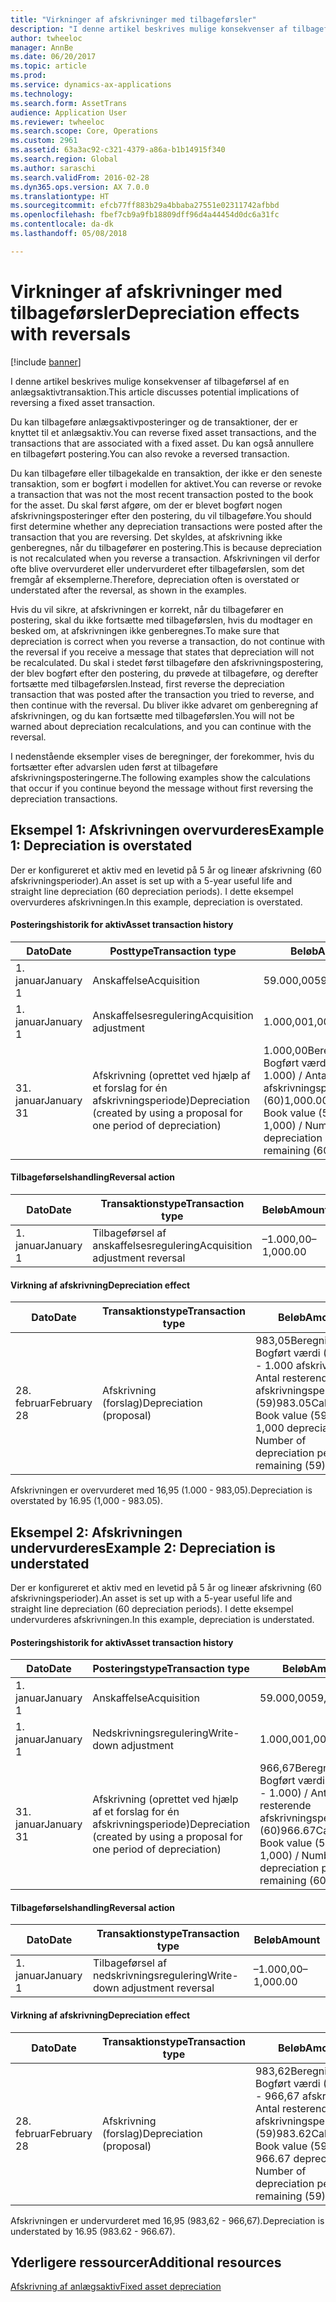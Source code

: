 ```yaml
---
title: "Virkninger af afskrivninger med tilbageførsler"
description: "I denne artikel beskrives mulige konsekvenser af tilbageførsel af en anlægsaktivtransaktion."
author: twheeloc
manager: AnnBe
ms.date: 06/20/2017
ms.topic: article
ms.prod: 
ms.service: dynamics-ax-applications
ms.technology: 
ms.search.form: AssetTrans
audience: Application User
ms.reviewer: twheeloc
ms.search.scope: Core, Operations
ms.custom: 2961
ms.assetid: 63a3ac92-c321-4379-a86a-b1b14915f340
ms.search.region: Global
ms.author: saraschi
ms.search.validFrom: 2016-02-28
ms.dyn365.ops.version: AX 7.0.0
ms.translationtype: HT
ms.sourcegitcommit: efcb77ff883b29a4bbaba27551e02311742afbbd
ms.openlocfilehash: fbef7cb9a9fb18809dff96d4a44454d0dc6a31fc
ms.contentlocale: da-dk
ms.lasthandoff: 05/08/2018

---
```


# <a name="depreciation-effects-with-reversals"></a><span data-ttu-id="5f904-103">Virkninger af afskrivninger med tilbageførsler</span><span class="sxs-lookup"><span data-stu-id="5f904-103">Depreciation effects with reversals</span></span>

[!include [banner](../includes/banner.md)]

<span data-ttu-id="5f904-104">I denne artikel beskrives mulige konsekvenser af tilbageførsel af en anlægsaktivtransaktion.</span><span class="sxs-lookup"><span data-stu-id="5f904-104">This article discusses potential implications of reversing a fixed asset transaction.</span></span> 

<span data-ttu-id="5f904-105">Du kan tilbageføre anlægsaktivposteringer og de transaktioner, der er knyttet til et anlægsaktiv.</span><span class="sxs-lookup"><span data-stu-id="5f904-105">You can reverse fixed asset transactions, and the transactions that are associated with a fixed asset.</span></span> <span data-ttu-id="5f904-106">Du kan også annullere en tilbageført postering.</span><span class="sxs-lookup"><span data-stu-id="5f904-106">You can also revoke a reversed transaction.</span></span> 

<span data-ttu-id="5f904-107">Du kan tilbageføre eller tilbagekalde en transaktion, der ikke er den seneste transaktion, som er bogført i modellen for aktivet.</span><span class="sxs-lookup"><span data-stu-id="5f904-107">You can reverse or revoke a transaction that was not the most recent transaction posted to the book for the asset.</span></span> <span data-ttu-id="5f904-108">Du skal først afgøre, om der er blevet bogført nogen afskrivningsposteringer efter den postering, du vil tilbageføre.</span><span class="sxs-lookup"><span data-stu-id="5f904-108">You should first determine whether any depreciation transactions were posted after the transaction that you are reversing.</span></span> <span data-ttu-id="5f904-109">Det skyldes, at afskrivning ikke genberegnes, når du tilbagefører en postering.</span><span class="sxs-lookup"><span data-stu-id="5f904-109">This is because depreciation is not recalculated when you reverse a transaction.</span></span> <span data-ttu-id="5f904-110">Afskrivningen vil derfor ofte blive overvurderet eller undervurderet efter tilbageførslen, som det fremgår af eksemplerne.</span><span class="sxs-lookup"><span data-stu-id="5f904-110">Therefore, depreciation often is overstated or understated after the reversal, as shown in the examples.</span></span> 

<span data-ttu-id="5f904-111">Hvis du vil sikre, at afskrivningen er korrekt, når du tilbagefører en postering, skal du ikke fortsætte med tilbageførslen, hvis du modtager en besked om, at afskrivningen ikke genberegnes.</span><span class="sxs-lookup"><span data-stu-id="5f904-111">To make sure that depreciation is correct when you reverse a transaction, do not continue with the reversal if you receive a message that states that depreciation will not be recalculated.</span></span> <span data-ttu-id="5f904-112">Du skal i stedet først tilbageføre den afskrivningspostering, der blev bogført efter den postering, du prøvede at tilbageføre, og derefter fortsætte med tilbageførslen.</span><span class="sxs-lookup"><span data-stu-id="5f904-112">Instead, first reverse the depreciation transaction that was posted after the transaction you tried to reverse, and then continue with the reversal.</span></span> <span data-ttu-id="5f904-113">Du bliver ikke advaret om genberegning af afskrivningen, og du kan fortsætte med tilbageførslen.</span><span class="sxs-lookup"><span data-stu-id="5f904-113">You will not be warned about depreciation recalculations, and you can continue with the reversal.</span></span> 

<span data-ttu-id="5f904-114">I nedenstående eksempler vises de beregninger, der forekommer, hvis du fortsætter efter advarslen uden først at tilbageføre afskrivningsposteringerne.</span><span class="sxs-lookup"><span data-stu-id="5f904-114">The following examples show the calculations that occur if you continue beyond the message without first reversing the depreciation transactions.</span></span>

## <a name="example-1-depreciation-is-overstated"></a><span data-ttu-id="5f904-115">Eksempel 1: Afskrivningen overvurderes</span><span class="sxs-lookup"><span data-stu-id="5f904-115">Example 1: Depreciation is overstated</span></span>
<span data-ttu-id="5f904-116">Der er konfigureret et aktiv med en levetid på 5 år og lineær afskrivning (60 afskrivningsperioder).</span><span class="sxs-lookup"><span data-stu-id="5f904-116">An asset is set up with a 5-year useful life and straight line depreciation (60 depreciation periods).</span></span> <span data-ttu-id="5f904-117">I dette eksempel overvurderes afskrivningen.</span><span class="sxs-lookup"><span data-stu-id="5f904-117">In this example, depreciation is overstated.</span></span>
#### <a name="asset-transaction-history"></a><span data-ttu-id="5f904-118">Posteringshistorik for aktiv</span><span class="sxs-lookup"><span data-stu-id="5f904-118">Asset transaction history</span></span>

| <span data-ttu-id="5f904-119">Dato</span><span class="sxs-lookup"><span data-stu-id="5f904-119">Date</span></span>       | <span data-ttu-id="5f904-120">Posttype</span><span class="sxs-lookup"><span data-stu-id="5f904-120">Transaction type</span></span>                                                          | <span data-ttu-id="5f904-121">Beløb</span><span class="sxs-lookup"><span data-stu-id="5f904-121">Amount</span></span>                                    |
|------------|---------------------------------------------------------------------------|-------------------------------------------|
| <span data-ttu-id="5f904-122">1. januar</span><span class="sxs-lookup"><span data-stu-id="5f904-122">January 1</span></span>  | <span data-ttu-id="5f904-123">Anskaffelse</span><span class="sxs-lookup"><span data-stu-id="5f904-123">Acquisition</span></span>                                                               | <span data-ttu-id="5f904-124">59.000,00</span><span class="sxs-lookup"><span data-stu-id="5f904-124">59,000.00</span></span>                                 |
| <span data-ttu-id="5f904-125">1. januar</span><span class="sxs-lookup"><span data-stu-id="5f904-125">January 1</span></span>  | <span data-ttu-id="5f904-126">Anskaffelsesregulering</span><span class="sxs-lookup"><span data-stu-id="5f904-126">Acquisition adjustment</span></span>                                                    | <span data-ttu-id="5f904-127">1.000,00</span><span class="sxs-lookup"><span data-stu-id="5f904-127">1,000.00</span></span>                                  |
| <span data-ttu-id="5f904-128">31. januar</span><span class="sxs-lookup"><span data-stu-id="5f904-128">January 31</span></span> | <span data-ttu-id="5f904-129">Afskrivning (oprettet ved hjælp af et forslag for én afskrivningsperiode)</span><span class="sxs-lookup"><span data-stu-id="5f904-129">Depreciation (created by using a proposal for one period of depreciation)</span></span> | <span data-ttu-id="5f904-130">1.000,00Beregning: Bogført værdi (59.000 + 1.000) / Antal resterende afskrivningsperioder (60)</span><span class="sxs-lookup"><span data-stu-id="5f904-130">1,000.00Calculation: Book value (59,000 + 1,000) / Number of depreciation periods remaining (60)</span></span> |

#### <a name="reversal-action"></a><span data-ttu-id="5f904-131">Tilbageførselshandling</span><span class="sxs-lookup"><span data-stu-id="5f904-131">Reversal action</span></span>

| <span data-ttu-id="5f904-132">Dato</span><span class="sxs-lookup"><span data-stu-id="5f904-132">Date</span></span>      | <span data-ttu-id="5f904-133">Transaktionstype</span><span class="sxs-lookup"><span data-stu-id="5f904-133">Transaction type</span></span>                | <span data-ttu-id="5f904-134">Beløb</span><span class="sxs-lookup"><span data-stu-id="5f904-134">Amount</span></span>    |
|-----------|---------------------------------|-----------|
| <span data-ttu-id="5f904-135">1. januar</span><span class="sxs-lookup"><span data-stu-id="5f904-135">January 1</span></span> | <span data-ttu-id="5f904-136">Tilbageførsel af anskaffelsesregulering</span><span class="sxs-lookup"><span data-stu-id="5f904-136">Acquisition adjustment reversal</span></span> | <span data-ttu-id="5f904-137">–1.000,00</span><span class="sxs-lookup"><span data-stu-id="5f904-137">–1,000.00</span></span> |

#### <a name="depreciation-effect"></a><span data-ttu-id="5f904-138">Virkning af afskrivning</span><span class="sxs-lookup"><span data-stu-id="5f904-138">Depreciation effect</span></span>

| <span data-ttu-id="5f904-139">Dato</span><span class="sxs-lookup"><span data-stu-id="5f904-139">Date</span></span>        | <span data-ttu-id="5f904-140">Transaktionstype</span><span class="sxs-lookup"><span data-stu-id="5f904-140">Transaction type</span></span>        | <span data-ttu-id="5f904-141">Beløb</span><span class="sxs-lookup"><span data-stu-id="5f904-141">Amount</span></span>                                                                                |
|-------------|-------------------------|---------------------------------------------------------------------------------------|
| <span data-ttu-id="5f904-142">28. februar</span><span class="sxs-lookup"><span data-stu-id="5f904-142">February 28</span></span> | <span data-ttu-id="5f904-143">Afskrivning (forslag)</span><span class="sxs-lookup"><span data-stu-id="5f904-143">Depreciation (proposal)</span></span> | <span data-ttu-id="5f904-144">983,05Beregning: Bogført værdi (59.000 - 1.000 afskrivning) / Antal resterende afskrivningsperioder (59)</span><span class="sxs-lookup"><span data-stu-id="5f904-144">983.05Calculation: Book value (59,000 - 1,000 depreciation) / Number of depreciation periods remaining (59)</span></span> |

<span data-ttu-id="5f904-145">Afskrivningen er overvurderet med 16,95 (1.000 - 983,05).</span><span class="sxs-lookup"><span data-stu-id="5f904-145">Depreciation is overstated by 16.95 (1,000 - 983.05).</span></span>

## <a name="example-2-depreciation-is-understated"></a><span data-ttu-id="5f904-146">Eksempel 2: Afskrivningen undervurderes</span><span class="sxs-lookup"><span data-stu-id="5f904-146">Example 2: Depreciation is understated</span></span>
<span data-ttu-id="5f904-147">Der er konfigureret et aktiv med en levetid på 5 år og lineær afskrivning (60 afskrivningsperioder).</span><span class="sxs-lookup"><span data-stu-id="5f904-147">An asset is set up with a 5-year useful life and straight line depreciation (60 depreciation periods).</span></span> <span data-ttu-id="5f904-148">I dette eksempel undervurderes afskrivningen.</span><span class="sxs-lookup"><span data-stu-id="5f904-148">In this example, depreciation is understated.</span></span>
#### <a name="asset-transaction-history"></a><span data-ttu-id="5f904-149">Posteringshistorik for aktiv</span><span class="sxs-lookup"><span data-stu-id="5f904-149">Asset transaction history</span></span>

| <span data-ttu-id="5f904-150">Dato</span><span class="sxs-lookup"><span data-stu-id="5f904-150">Date</span></span>       | <span data-ttu-id="5f904-151">Posteringstype</span><span class="sxs-lookup"><span data-stu-id="5f904-151">Transaction type</span></span>                                                          | <span data-ttu-id="5f904-152">Beløb</span><span class="sxs-lookup"><span data-stu-id="5f904-152">Amount</span></span>                                      |
|------------|---------------------------------------------------------------------------|---------------------------------------------|
| <span data-ttu-id="5f904-153">1. januar</span><span class="sxs-lookup"><span data-stu-id="5f904-153">January 1</span></span>  | <span data-ttu-id="5f904-154">Anskaffelse</span><span class="sxs-lookup"><span data-stu-id="5f904-154">Acquisition</span></span>                                                               | <span data-ttu-id="5f904-155">59.000,00</span><span class="sxs-lookup"><span data-stu-id="5f904-155">59,000.00</span></span>                                   |
| <span data-ttu-id="5f904-156">1. januar</span><span class="sxs-lookup"><span data-stu-id="5f904-156">January 1</span></span>  | <span data-ttu-id="5f904-157">Nedskrivningsregulering</span><span class="sxs-lookup"><span data-stu-id="5f904-157">Write-down adjustment</span></span>                                                     | <span data-ttu-id="5f904-158">1.000,00</span><span class="sxs-lookup"><span data-stu-id="5f904-158">1,000.00</span></span>                                    |
| <span data-ttu-id="5f904-159">31. januar</span><span class="sxs-lookup"><span data-stu-id="5f904-159">January 31</span></span> | <span data-ttu-id="5f904-160">Afskrivning (oprettet ved hjælp af et forslag for én afskrivningsperiode)</span><span class="sxs-lookup"><span data-stu-id="5f904-160">Depreciation (created by using a proposal for one period of depreciation)</span></span> | <span data-ttu-id="5f904-161">966,67Beregning: Bogført værdi (59.000 - 1.000) / Antal resterende afskrivningsperioder (60)</span><span class="sxs-lookup"><span data-stu-id="5f904-161">966.67Calculation: Book value (59,000 - 1,000) / Number of depreciation periods remaining (60)</span></span> |

#### <a name="reversal-action"></a><span data-ttu-id="5f904-162">Tilbageførselshandling</span><span class="sxs-lookup"><span data-stu-id="5f904-162">Reversal action</span></span>

| <span data-ttu-id="5f904-163">Dato</span><span class="sxs-lookup"><span data-stu-id="5f904-163">Date</span></span>      | <span data-ttu-id="5f904-164">Transaktionstype</span><span class="sxs-lookup"><span data-stu-id="5f904-164">Transaction type</span></span>               | <span data-ttu-id="5f904-165">Beløb</span><span class="sxs-lookup"><span data-stu-id="5f904-165">Amount</span></span>    |
|-----------|--------------------------------|-----------|
| <span data-ttu-id="5f904-166">1. januar</span><span class="sxs-lookup"><span data-stu-id="5f904-166">January 1</span></span> | <span data-ttu-id="5f904-167">Tilbageførsel af nedskrivningsregulering</span><span class="sxs-lookup"><span data-stu-id="5f904-167">Write-down adjustment reversal</span></span> | <span data-ttu-id="5f904-168">–1.000,00</span><span class="sxs-lookup"><span data-stu-id="5f904-168">–1,000.00</span></span> |

#### <a name="depreciation-effect"></a><span data-ttu-id="5f904-169">Virkning af afskrivning</span><span class="sxs-lookup"><span data-stu-id="5f904-169">Depreciation effect</span></span>

| <span data-ttu-id="5f904-170">Dato</span><span class="sxs-lookup"><span data-stu-id="5f904-170">Date</span></span>        | <span data-ttu-id="5f904-171">Transaktionstype</span><span class="sxs-lookup"><span data-stu-id="5f904-171">Transaction type</span></span>        | <span data-ttu-id="5f904-172">Beløb</span><span class="sxs-lookup"><span data-stu-id="5f904-172">Amount</span></span>                                                                                       |
|-------------|-------------------------|----------------------------------------------------------------------------------------------|
| <span data-ttu-id="5f904-173">28. februar</span><span class="sxs-lookup"><span data-stu-id="5f904-173">February 28</span></span> | <span data-ttu-id="5f904-174">Afskrivning (forslag)</span><span class="sxs-lookup"><span data-stu-id="5f904-174">Depreciation (proposal)</span></span> | <span data-ttu-id="5f904-175">983,62Beregning: Bogført værdi (59.000 - 966,67 afskrivning) / Antal resterende afskrivningsperioder (59)</span><span class="sxs-lookup"><span data-stu-id="5f904-175">983.62Calculation: Book value (59,000 - 966.67 depreciation) / Number of depreciation periods remaining (59)</span></span> |

<span data-ttu-id="5f904-176">Afskrivningen er undervurderet med 16,95 (983,62 - 966,67).</span><span class="sxs-lookup"><span data-stu-id="5f904-176">Depreciation is understated by 16.95 (983.62 - 966.67).</span></span>



<a name="additional-resources"></a><span data-ttu-id="5f904-177">Yderligere ressourcer</span><span class="sxs-lookup"><span data-stu-id="5f904-177">Additional resources</span></span>
--------

[<span data-ttu-id="5f904-178">Afskrivning af anlægsaktiv</span><span class="sxs-lookup"><span data-stu-id="5f904-178">Fixed asset depreciation</span></span>](fixed-asset-depreciation.md)




